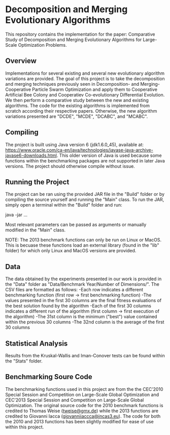 # Decomposition and Merging Evolutionary Algorithms
This repository contains the implementation for the paper: Comparative Study of Decomposition and Merging Evolutionary Algorithms for Large-Scale Optimization Problems.

## Overview
Implementations for several existing and several new evolutionary algorithm variations are provided. The goal of this project is to take the decomposition and merging techniques previously seen in Decomposition- and Merging-Cooperative Particle Swarm Optimization and apply them to Cooperative Artificial Bee Colony and Cooperatiev Co-evolutionary Differential Evolution. We then perform a comparative study between the new and existing algorithms. The code for the existing algorithms is implemented from scratch according their respective papers. Otherwise, the new algorithm variations presented are "DCDE", "MCDE", "DCABC", and "MCABC". 

## Compiling
The project is built using Java version 6 (jdk1.6.0_45), available at: https://www.oracle.com/ca-en/java/technologies/javase-java-archive-javase6-downloads.html. This older version of Java is used because some functions within the benchmarking packages are not supported in later Java versions. The project should otherwise compile without issue. 

## Running the Project
The project can be ran using the provided JAR file in the "Build" folder or by compiling the source yourself and running the "Main" class. To run the JAR, simply open a terminal within the "Build" folder and run:

java -jar ...

Most relevant parameters can be passed as arguments or manually modified in the "Main" class. 

NOTE: The 2013 benchmark functions can only be run on Linux or MacOS. This is becuase these functions load an external library (found in the "lib" folder) for which only Linux and MacOS versions are provided. 

## Data
The data obtained by the experiments presented in our work is provided in the "Data" folder as "Data/Benchmark Year/Number of Dimensions/". The CSV files are formatted as follows:
-Each row indicates a different benchmarking function (first row -> first benchmarking function)
-The values presented in the first 30 columns are the final fitness evaluations of the best solution found by the algorithm
-Each of the first 30 columns indicates a different run of the algorithm (first column -> first execution of the algorithm)
-The 31st column is the minimum ("best") value contained within the previous 30 columns
-The 32nd column is the average of the first 30 columns  

## Statistical Analysis
Results from the Kruskal-Wallis and Iman-Conover tests can be found within the "Stats" folder. 

## Benchmarking Soure Code
The benchmarking functions used in this project are from the the CEC’2010 Special Session and Competition on Large-Scale Global Optimization and CEC’2013 Special Session and Competition on Large-Scale Global Optimization. The original source code for the 2010 benchmark functions is credited to Thomas Weise (tweise@gmx.de) while the 2013 functions are credited to Giovanni Iacca (giovanniiaccca@incas3.eu). The code for both the 2010 and 2013 functions has been slightly modified for ease of use within this project.
